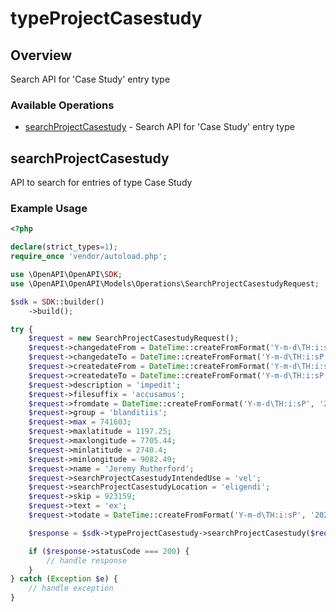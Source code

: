 # typeProjectCasestudy

## Overview

Search API for 'Case Study' entry type

### Available Operations

* [searchProjectCasestudy](#searchprojectcasestudy) - Search API for 'Case Study' entry type

## searchProjectCasestudy

API to search for entries of type Case Study

### Example Usage

```php
<?php

declare(strict_types=1);
require_once 'vendor/autoload.php';

use \OpenAPI\OpenAPI\SDK;
use \OpenAPI\OpenAPI\Models\Operations\SearchProjectCasestudyRequest;

$sdk = SDK::builder()
    ->build();

try {
    $request = new SearchProjectCasestudyRequest();
    $request->changedateFrom = DateTime::createFromFormat('Y-m-d\TH:i:sP', '2022-03-18T16:44:34.970Z');
    $request->changedateTo = DateTime::createFromFormat('Y-m-d\TH:i:sP', '2022-09-07T04:48:01.873Z');
    $request->createdateFrom = DateTime::createFromFormat('Y-m-d\TH:i:sP', '2020-01-24T16:46:41.592Z');
    $request->createdateTo = DateTime::createFromFormat('Y-m-d\TH:i:sP', '2021-09-13T18:01:05.207Z');
    $request->description = 'impedit';
    $request->filesuffix = 'accusamus';
    $request->fromdate = DateTime::createFromFormat('Y-m-d\TH:i:sP', '2022-06-12T01:59:08.514Z');
    $request->group = 'blanditiis';
    $request->max = 741603;
    $request->maxlatitude = 1197.25;
    $request->maxlongitude = 7705.44;
    $request->minlatitude = 2740.4;
    $request->minlongitude = 9082.49;
    $request->name = 'Jeremy Rutherford';
    $request->searchProjectCasestudyIntendedUse = 'vel';
    $request->searchProjectCasestudyLocation = 'eligendi';
    $request->skip = 923159;
    $request->text = 'ex';
    $request->todate = DateTime::createFromFormat('Y-m-d\TH:i:sP', '2022-11-30T06:16:15.371Z');

    $response = $sdk->typeProjectCasestudy->searchProjectCasestudy($request);

    if ($response->statusCode === 200) {
        // handle response
    }
} catch (Exception $e) {
    // handle exception
}
```
